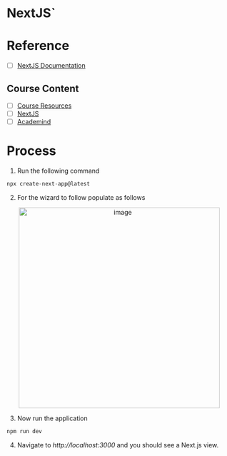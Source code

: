 # NextJS`

# Reference 
- [ ] [NextJS Documentation](https://nextjs.org/)

## Course Content 
- [ ] [Course Resources](https://github.com/mschwarzmueller/nextjs-complete-guide-course-resources)
- [ ] [NextJS](https://github.com/mschwarzmueller/nextjs-course-code)
- [ ] [Academind](https://academind.com/community)

# Process 
1. Run the following command 
```js
npx create-next-app@latest
```

2. For the wizard to follow populate as follows
<p align="center">
<img width="450" alt="image" src="https://github.com/gabrrodriguez/nextjs-refresher/assets/126508932/4428d926-2bc8-40ef-beb9-acfed5beafaf">
</p>

3. Now run the application 
```js
npm run dev
```

4. Navigate to _http://localhost:3000_ and you should see a Next.js view.




